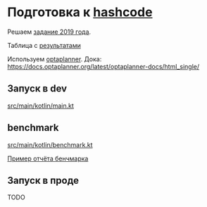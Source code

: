 # Подготовка к [hashcode](https://codingcompetitions.withgoogle.com/hashcode)

Решаем [задание 2019 года](problem_instructions.pdf).

Таблица с [результатами](https://codingcompetitions.withgoogle.com/hashcode/archive/2019)

Используем [optaplanner](https://www.optaplanner.org/). Дока: https://docs.optaplanner.org/latest/optaplanner-docs/html_single/

## Запуск в dev

[src/main/kotlin/main.kt](src/main/kotlin/main.kt)

## benchmark

[src/main/kotlin/benchmark.kt](src/main/kotlin/benchmark.kt)

[Пример отчёта бенчмарка](benchmark-result-example/index.html)

## Запуск в проде

TODO

